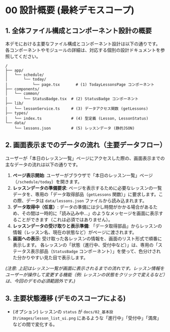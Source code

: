 # 00 設計概要 (最終デモスコープ)

## 1. 全体ファイル構成とコンポーネント設計の概要

本デモにおける主要なファイル構成とコンポーネント設計は以下の通りです。
各コンポーネントやモジュールの詳細は、対応する個別の設計ドキュメントを参照してください。

```
/
├── app/
│   └── schedule/
│       └── today/
│           └── page.tsx       # (1) TodayLessonsPage コンポーネント
├── components/
│   └── common/
│       └── StatusBadge.tsx  # (2) StatusBadge コンポーネント
├── lib/
│   └── lessonService.ts     # (3) データアクセス関数 (getLessons)
├── types/
│   └── index.ts             # (4) 型定義 (Lesson, LessonStatus)
└── data/
    └── lessons.json         # (5) レッスンデータ (静的JSON)
```

## 2. 画面表示までのデータの流れ（主要データフロー）

ユーザーが「本日のレッスン一覧」ページにアクセスした際の、画面表示までの主なデータの流れは以下の通りです。

1.  **ページ表示開始**:
    ユーザーがブラウザで「本日のレッスン一覧」ページ（`/schedule/today`）を開きます。
2.  **レッスンデータの準備要求**:
    ページを表示するために必要なレッスンの一覧データを、専用の「データ取得部品（`getLessons` 関数）」に要求します。この際、データは `data/lessons.json` ファイルから読み込まれます。
3.  **データ取得中（任意）**:
    データの準備には少し時間がかかる場合があるため、その間は一時的に「読み込み中...」のようなメッセージを画面に表示することができます（これは必須ではありません）。
4.  **レッスンデータの受け取りと表示準備**:
    「データ取得部品」からレッスンの情報（レッスン名、現在の状態など）がページに渡されます。
5.  **画面への表示**:
    受け取った各レッスンの情報を、画面のリスト形式で順番に表示します。
    各レッスンの「状態（進行中、受付中など）」は、専用の「ステータス表示部品（`StatusBadge` コンポーネント）」を使って、色分けされた分かりやすい見た目で表示します。

*(注意: 上記はレッスン一覧が画面に表示されるまでの流れです。レッスン情報をユーザーが操作して変更する機能（例: レッスンの状態をクリックで変えるなど）は、今回のデモの必須範囲外です。)*

## 3. 主要状態遷移 (デモのスコープによる)

- (オプション) レッスンの `status` が `docs/02_基本設計/images/lesson_list_ui.png` にあるような「進行中」「受付中」「満席」などの間で変化する。 